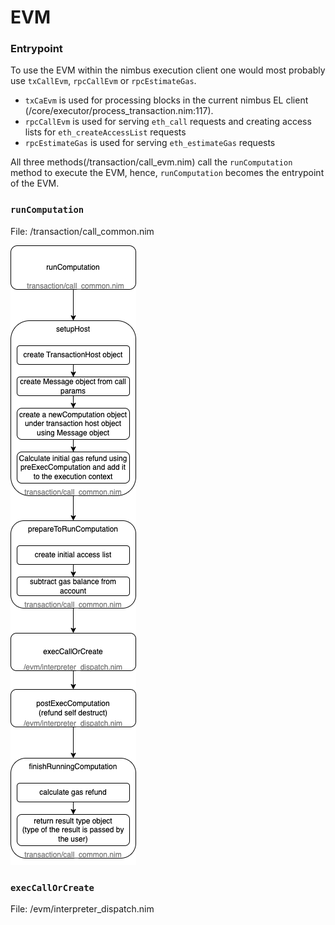 # EVM

### Entrypoint

To use the EVM within the nimbus execution client one would most probably use `txCallEvm`, `rpcCallEvm` or `rpcEstimateGas`. 

- `txCaEvm` is used for processing blocks in the current nimbus EL client (/core/executor/process_transaction.nim:117). 
- `rpcCallEvm` is used for serving `eth_call` requests and creating access lists for `eth_createAccessList` requests
- `rpcEstimateGas` is used for serving `eth_estimateGas` requests

All three methods(/transaction/call_evm.nim) call the `runComputation` method to execute the EVM, hence, `runComputation` becomes the entrypoint of the EVM. 

### `runComputation`

File: /transaction/call_common.nim

![runComputation](run_computation.png)

### `execCallOrCreate`

File: /evm/interpreter_dispatch.nim
